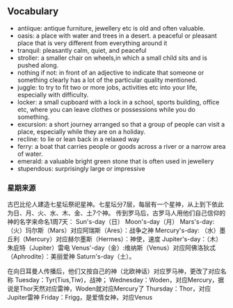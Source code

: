 ## Vocabulary
- antiique: antique furniture, jewellery etc is old and often valuable.
- oasis: a place with water and trees in a desert. a peaceful or pleasant place that is very different from everything around it
- tranquil: pleasantly calm, quiet, and peaceful
- stroller: a smaller chair on wheels,in which a small child sits and is pushed along.
- nothing if not: in front of an adjective to indicate that someone or something clearly has a lot of the particular quality mentioned.
- juggle: to try to fit two or more jobs, activities etc into your life, especially with difficulty.
- locker: a small cupboard with a lock in a school, sports building, office etc, where you can leave clothes or possessions while you do something.
- excursion: a short journey arranged so that a group of people can visit a place, especially while they are on a holiday.
- recline: to lie or lean back in a relaxed way
- ferry: a boat that carries people or goods across a river or a narrow area of water.
- emerald: a valuable bright green stone that is often used in jewellery
- stupendous: surprisingly large or impressive

### 星期来源
古巴比伦人建造七星坛祭祀星神。七星坛分7层，每层有一个星神，从上到下依此为日、月、火、水、木、金、土7个神。
传到罗马后，古罗马人用他们自己信仰的神的名字来命名1周7天：
Sun\'s-day（日）
Moon\'s-day（月）
Mars\'s-day: （火）玛尔斯（Mars）对应阿瑞斯（Ares）：战争之神
Mercury\'s-day: （水）墨丘利（Mercury）对应赫尔墨斯（Hermes）：神使，速度
Jupiter\'s-day：（木）朱庇特（Jupiter）雷电
Venus\'-day（金）:维纳斯（Venus）对应阿佛洛狄忒（Aphrodite）：美丽爱神
Saturn\'s-day（土）。

在向日耳曼人传播后，他们又按自己的神（北欧神话）对应罗马神，更改了对应名称
Tuesday：Tyr(Tius,Tiw)，战神；
Wednesday：Woden，对应Mercury，据说是Thor天然对应雷神，Woden就对应Mercury了
Thursday：Thor，对应Jupiter雷神
Friday：Frigg，是爱情女神，对应Venus

